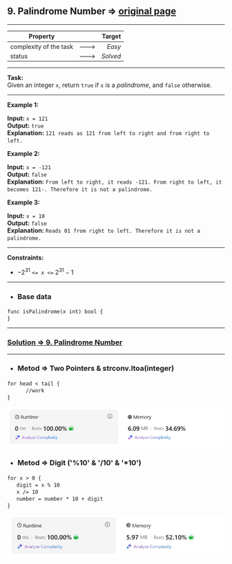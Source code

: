 ## 9. Palindrome Number => [original page](https://leetcode.com/problems/palindrome-number/description/ "https://leetcode.com/problems/palindrome-number/description/")

---
| Property               |      |   Target |              
|------------------------|:----:|---------:|
| complexity of the task | ---> |   _Easy_ |
| status                 | ---> | _Solved_ |

---
**Task:**  
Given an integer `x`, return `true` if `x` is a
_palindrome_, and `false` otherwise.


---
**Example 1:**

**Input:** `x = 121`  
**Output:** `true`  
**Explanation:** `121 reads as 121 from left to right and from right to left.`  

**Example 2:**

**Input:** `x = -121`  
**Output:** `false`  
**Explanation:** `From left to right, it reads -121. From right to left, it becomes 121-. Therefore it is not a palindrome.`  

**Example 3:**

**Input:** `x = 10`  
**Output:** `false`  
**Explanation:** `Reads 01 from right to left. Therefore it is not a palindrome.`  

---
**Constraints:**

 * $-2^{31}$ `<= x <=` $2^{31} - 1$

---
* ### Base data

```Golang
func isPalindrome(x int) bool {
}
```

---
### [Solution => 9. Palindrome Number](https://github.com/Ekvo/Leetcode-problems/blob/main/Leetcode-Problems-List/0009-Palindrome-Number/leetcodenine.go "https://github.com/Ekvo/Leetcode-problems/blob/main/Leetcode-Problems-List/0009-Palindrome-Number/leetcodenine.go")

---
* ### Metod => Two Pointers & strconv.Itoa(integer)
```Golang
for head < tail {
      //work
}
```

![submit](https://github.com/Ekvo/Leetcode-problems/blob/main/Leetcode-Problems-Submit-Screenshots/9_Palindrome_Number_String.jpg)

* ### Metod => Digit ('%10' & '/10' & '*10')
```Golang 
for x > 0 {
   digit = x % 10
   x /= 10
   number = number * 10 + digit
}
```

![submit](https://github.com/Ekvo/Leetcode-problems/blob/main/Leetcode-Problems-Submit-Screenshots/9_Palindrome_Number_Digit.jpg)
 
